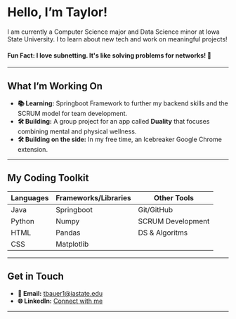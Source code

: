 # Hello, I’m Taylor!

I am currently a Computer Science major and Data Science minor at Iowa State University. I to learn about new tech and work on meaningful projects!

#### Fun Fact: I love subnetting. It's like solving problems for networks! 🧩

---

## What I’m Working On

- **📚 Learning:** Springboot Framework to further my backend skills and the SCRUM model for team development.
- **🛠️ Building:** A group project for an app called **Duality** that focuses combining mental and physical wellness.
- **🛠️ Building on the side:** In my free time, an Icebreaker Google Chrome extension.

---

## My Coding Toolkit

| **Languages**       | **Frameworks/Libraries**  | **Other Tools**       |
|---------------------|---------------------------|-----------------------|
| Java                | Springboot                | Git/GitHub            |
| Python              | Numpy                     | SCRUM Development     |
| HTML                | Pandas                    | DS & Algoritms        |
| CSS                 | Matplotlib                |                       |

---

## Get in Touch

- **📧 Email:** [tbauer1@iastate.edu](mailto:tbauer1@iastate.edu)
- **🌐 LinkedIn:** [Connect with me](https://www.linkedin.com/in/taylor-b-9191182ab?utm_source=share&utm_campaign=share_via&utm_content=profile&utm_medium=ios_app)

---
